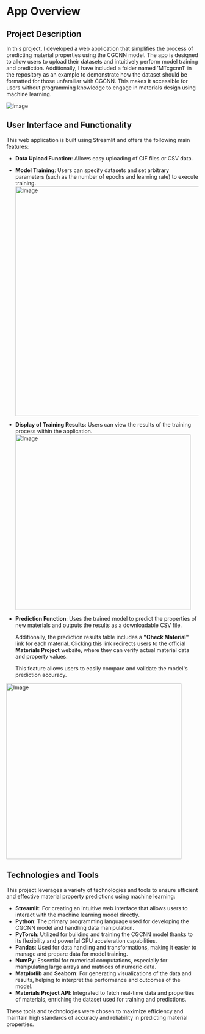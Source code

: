 # App Overview

## Project Description
In this project, I developed a web application that simplifies the process of predicting material properties using the CGCNN model. The app is designed to allow users to upload their datasets and intuitively perform model training and prediction. Additionally, I have included a folder named 'MTcgcnn1' in the repository as an example to demonstrate how the dataset should be formatted for those unfamiliar with CGCNN. This makes it accessible for users without programming knowledge to engage in materials design using machine learning.

![Image](https://github.com/user-attachments/assets/0a5b079a-6aa3-460f-b550-ff5acf0d4da3)




## User Interface and Functionality

This web application is built using Streamlit and offers the following main features:

- **Data Upload Function**: Allows easy uploading of CIF files or CSV data.
  
- **Model Training**: Users can specify datasets and set arbitrary parameters (such as the number of epochs and learning rate) to execute training.
  <img width="600" alt="Image" src="https://github.com/user-attachments/assets/7aca24ca-94a6-4c60-abab-4dbc47898214" />

- **Display of Training Results**: Users can view the results of the training process within the application.
  <img width="459" alt="Image" src="https://github.com/user-attachments/assets/95e1be96-ebd0-4079-af0e-0daa3f269dee" />

- **Prediction Function**: Uses the trained model to predict the properties of new materials and outputs the results as a downloadable CSV file. 

  Additionally, the prediction results table includes a **"Check Material"** link for each material. Clicking this link redirects users to the official **Materials Project** website, where they can verify actual material data and property values. 

  This feature allows users to easily compare and validate the model's prediction accuracy.
<img width="459" alt="Image" src="https://github.com/user-attachments/assets/229bbdb4-5fdb-4922-8ae6-005565b8a404" />

## Technologies and Tools

This project leverages a variety of technologies and tools to ensure efficient and effective material property predictions using machine learning:

- **Streamlit**: For creating an intuitive web interface that allows users to interact with the machine learning model directly.
- **Python**: The primary programming language used for developing the CGCNN model and handling data manipulation.
- **PyTorch**: Utilized for building and training the CGCNN model thanks to its flexibility and powerful GPU acceleration capabilities.
- **Pandas**: Used for data handling and transformations, making it easier to manage and prepare data for model training.
- **NumPy**: Essential for numerical computations, especially for manipulating large arrays and matrices of numeric data.
- **Matplotlib** and **Seaborn**: For generating visualizations of the data and results, helping to interpret the performance and outcomes of the model.
- **Materials Project API**: Integrated to fetch real-time data and properties of materials, enriching the dataset used for training and predictions.

These tools and technologies were chosen to maximize efficiency and maintain high standards of accuracy and reliability in predicting material properties.

